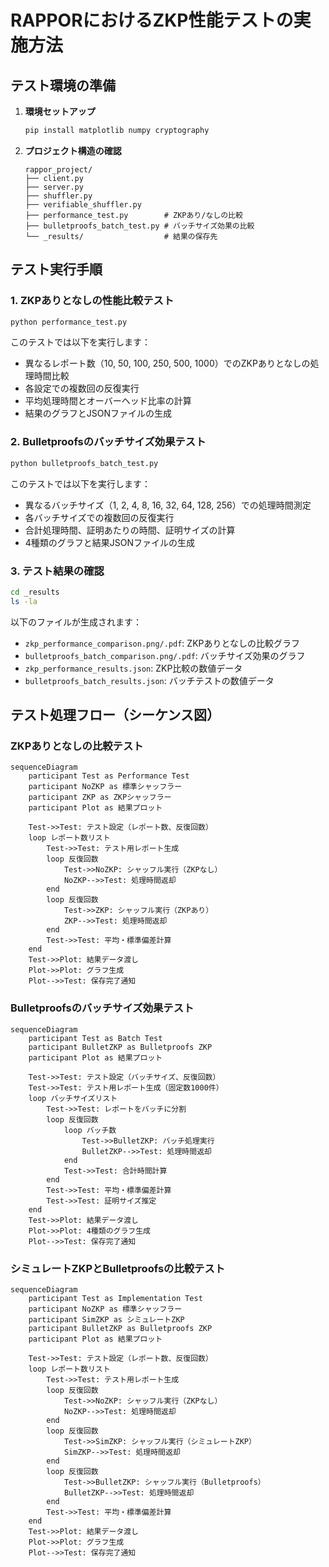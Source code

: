 # RAPPORにおけるZKP性能テストの実施方法

## テスト環境の準備

1. **環境セットアップ**
   ```bash
   pip install matplotlib numpy cryptography
   ```

2. **プロジェクト構造の確認**
   ```
   rappor_project/
   ├── client.py
   ├── server.py
   ├── shuffler.py
   ├── verifiable_shuffler.py
   ├── performance_test.py        # ZKPあり/なしの比較
   ├── bulletproofs_batch_test.py # バッチサイズ効果の比較
   └── _results/                  # 結果の保存先
   ```

## テスト実行手順

### 1. ZKPありとなしの性能比較テスト

```bash
python performance_test.py
```

このテストでは以下を実行します：
- 異なるレポート数（10, 50, 100, 250, 500, 1000）でのZKPありとなしの処理時間比較
- 各設定での複数回の反復実行
- 平均処理時間とオーバーヘッド比率の計算
- 結果のグラフとJSONファイルの生成

### 2. Bulletproofsのバッチサイズ効果テスト

```bash
python bulletproofs_batch_test.py
```

このテストでは以下を実行します：
- 異なるバッチサイズ（1, 2, 4, 8, 16, 32, 64, 128, 256）での処理時間測定
- 各バッチサイズでの複数回の反復実行
- 合計処理時間、証明あたりの時間、証明サイズの計算
- 4種類のグラフと結果JSONファイルの生成

### 3. テスト結果の確認

```bash
cd _results
ls -la
```

以下のファイルが生成されます：
- `zkp_performance_comparison.png/.pdf`: ZKPありとなしの比較グラフ
- `bulletproofs_batch_comparison.png/.pdf`: バッチサイズ効果のグラフ
- `zkp_performance_results.json`: ZKP比較の数値データ
- `bulletproofs_batch_results.json`: バッチテストの数値データ

## テスト処理フロー（シーケンス図）

### ZKPありとなしの比較テスト

```mermaid
sequenceDiagram
    participant Test as Performance Test
    participant NoZKP as 標準シャッフラー
    participant ZKP as ZKPシャッフラー
    participant Plot as 結果プロット

    Test->>Test: テスト設定（レポート数、反復回数）
    loop レポート数リスト
        Test->>Test: テスト用レポート生成
        loop 反復回数
            Test->>NoZKP: シャッフル実行（ZKPなし）
            NoZKP-->>Test: 処理時間返却
        end
        loop 反復回数
            Test->>ZKP: シャッフル実行（ZKPあり）
            ZKP-->>Test: 処理時間返却
        end
        Test->>Test: 平均・標準偏差計算
    end
    Test->>Plot: 結果データ渡し
    Plot->>Plot: グラフ生成
    Plot-->>Test: 保存完了通知
```

### Bulletproofsのバッチサイズ効果テスト

```mermaid
sequenceDiagram
    participant Test as Batch Test
    participant BulletZKP as Bulletproofs ZKP
    participant Plot as 結果プロット

    Test->>Test: テスト設定（バッチサイズ、反復回数）
    Test->>Test: テスト用レポート生成（固定数1000件）
    loop バッチサイズリスト
        Test->>Test: レポートをバッチに分割
        loop 反復回数
            loop バッチ数
                Test->>BulletZKP: バッチ処理実行
                BulletZKP-->>Test: 処理時間返却
            end
            Test->>Test: 合計時間計算
        end
        Test->>Test: 平均・標準偏差計算
        Test->>Test: 証明サイズ推定
    end
    Test->>Plot: 結果データ渡し
    Plot->>Plot: 4種類のグラフ生成
    Plot-->>Test: 保存完了通知
```

### シミュレートZKPとBulletproofsの比較テスト

```mermaid
sequenceDiagram
    participant Test as Implementation Test
    participant NoZKP as 標準シャッフラー
    participant SimZKP as シミュレートZKP
    participant BulletZKP as Bulletproofs ZKP
    participant Plot as 結果プロット

    Test->>Test: テスト設定（レポート数、反復回数）
    loop レポート数リスト
        Test->>Test: テスト用レポート生成
        loop 反復回数
            Test->>NoZKP: シャッフル実行（ZKPなし）
            NoZKP-->>Test: 処理時間返却
        end
        loop 反復回数
            Test->>SimZKP: シャッフル実行（シミュレートZKP）
            SimZKP-->>Test: 処理時間返却
        end
        loop 反復回数
            Test->>BulletZKP: シャッフル実行（Bulletproofs）
            BulletZKP-->>Test: 処理時間返却
        end
        Test->>Test: 平均・標準偏差計算
    end
    Test->>Plot: 結果データ渡し
    Plot->>Plot: グラフ生成
    Plot-->>Test: 保存完了通知
```

